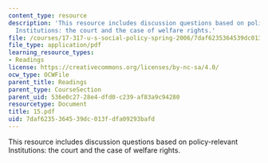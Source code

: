 ```yaml
---
content_type: resource
description: 'This resource includes discussion questions based on policy-relevant
  Institutions: the court and the case of welfare rights.'
file: /courses/17-317-u-s-social-policy-spring-2006/7daf6235364539dc013fdfa09293bafd_15.pdf
file_type: application/pdf
learning_resource_types:
- Readings
license: https://creativecommons.org/licenses/by-nc-sa/4.0/
ocw_type: OCWFile
parent_title: Readings
parent_type: CourseSection
parent_uid: 536e0c27-28e4-dfd0-c239-af83a9c94280
resourcetype: Document
title: 15.pdf
uid: 7daf6235-3645-39dc-013f-dfa09293bafd
---
```

This resource includes discussion questions based on policy-relevant Institutions: the court and the case of welfare rights.